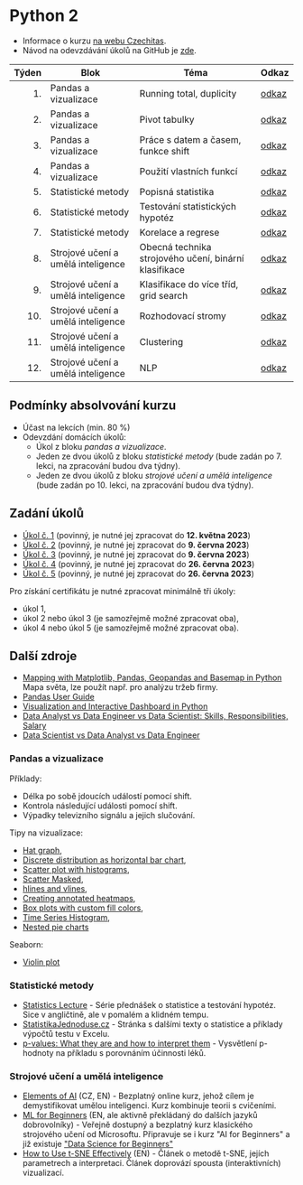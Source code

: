 # Python 2

* Informace o kurzu [na webu Czechitas](https://www.czechitas.cz/kurzy/python-2).
* Návod na odevzdávání úkolů na GitHub je [zde](ukoly.md).

| Týden | Blok | Téma                                                            | Odkaz                   | 
|------:|---|--------------------------------------------------------------------|-------------------------|
|    1. | Pandas a vizualizace  | Running total, duplicity                       | [odkaz](01/lekce.ipynb) | 
|    2. | Pandas a vizualizace  | Pivot tabulky                                  | [odkaz](02/lekce.ipynb) |
|    3. | Pandas a vizualizace  | Práce s datem a časem, funkce shift            | [odkaz](03/lekce.ipynb) |
|    4. | Pandas a vizualizace  | Použití vlastních funkcí                       | [odkaz](04/lekce.ipynb) |
|    5. | Statistické metody  | Popisná statistika                               | [odkaz](05/lekce.ipynb) |
|    6. | Statistické metody  | Testování statistických hypotéz                  | [odkaz](06/lekce.ipynb) |
|    7. | Statistické metody  | Korelace a regrese                               | [odkaz](07/lekce.ipynb) |
|    8. | Strojové učení a umělá inteligence  | Obecná technika strojového učení, binární klasifikace | [odkaz](08/lekce.ipynb) |
|    9. | Strojové učení a umělá inteligence  | Klasifikace do více tříd, grid search | [odkaz](09/lekce.ipynb) |
|   10. | Strojové učení a umělá inteligence  | Rozhodovací stromy               | [odkaz](10/lekce.ipynb) |
|   11. | Strojové učení a umělá inteligence  | Clustering                       | [odkaz](11/lekce.ipynb) |
|   12. | Strojové učení a umělá inteligence  | NLP                              | [odkaz](12/lekce.ipynb) |



## Podmínky absolvování kurzu

- Účast na lekcích (min. 80 %)
- Odevzdání domácích úkolů:
  * Úkol z bloku *pandas a vizualizace*.
  * Jeden ze dvou úkolů z bloku *statistické metody* (bude zadán po 7. lekci, na zpracování budou dva týdny).
  * Jeden ze dvou úkolů z bloku *strojové učení a umělá inteligence* (bude zadán po 10. lekci, na zpracování budou dva týdny).

## Zadání úkolů

- [Úkol č. 1](domaci_ukoly/01.ipynb) (povinný, je nutné jej zpracovat do **12. května 2023**)
- [Úkol č. 2](domaci_ukoly/02.ipynb) (povinný, je nutné jej zpracovat do **9. června 2023**)
- [Úkol č. 3](domaci_ukoly/03.ipynb) (povinný, je nutné jej zpracovat do **9. června 2023**)
- [Úkol č. 4](domaci_ukoly/04.ipynb) (povinný, je nutné jej zpracovat do **26. června 2023**)
- [Úkol č. 5](domaci_ukoly/05.ipynb) (povinný, je nutné jej zpracovat do **26. června 2023**)

Pro získání certifikátu je nutné zpracovat minimálně tři úkoly:

- úkol 1,
- úkol 2 nebo úkol 3 (je samozřejmě možné zpracovat oba),
- úkol 4 nebo úkol 5 (je samozřejmě možné zpracovat oba).

## Další zdroje

- [Mapping with Matplotlib, Pandas, Geopandas and Basemap in Python
](https://towardsdatascience.com/mapping-with-matplotlib-pandas-geopandas-and-basemap-in-python-d11b57ab5dac)
Mapa světa, lze použít např. pro analýzu tržeb firmy.
- [Pandas User Guide](https://pandas.pydata.org/docs/user_guide/index.html#user-guide) 
- [Visualization and Interactive Dashboard in Python
](https://towardsdatascience.com/visualization-and-interactive-dashboard-in-python-c2f2a88b2ba3)
- [Data Analyst vs Data Engineer vs Data Scientist: Skills, Responsibilities, Salary](https://www.edureka.co/blog/data-analyst-vs-data-engineer-vs-data-scientist/)
- [Data Scientist vs Data Analyst vs Data Engineer](https://towardsdatascience.com/data-scientist-vs-data-analyst-vs-data-engineer-1e2514a36d41)

### Pandas a vizualizace

Příklady:

- Délka po sobě jdoucích událostí pomocí shift.
- Kontrola následující události pomocí shift.
- Výpadky televizního signálu a jejich slučování.

Tipy na vizualizace:
- [Hat graph](https://matplotlib.org/stable/gallery/lines_bars_and_markers/hat_graph.html#sphx-glr-gallery-lines-bars-and-markers-hat-graph-py),
- [Discrete distribution as horizontal bar chart](https://matplotlib.org/stable/gallery/lines_bars_and_markers/horizontal_barchart_distribution.html#sphx-glr-gallery-lines-bars-and-markers-horizontal-barchart-distribution-py),
- [Scatter plot with histograms](https://matplotlib.org/stable/gallery/lines_bars_and_markers/scatter_hist.html#sphx-glr-gallery-lines-bars-and-markers-scatter-hist-py),
- [Scatter Masked](https://matplotlib.org/stable/gallery/lines_bars_and_markers/scatter_masked.html#sphx-glr-gallery-lines-bars-and-markers-scatter-masked-py),
- [hlines and vlines](https://matplotlib.org/stable/gallery/lines_bars_and_markers/vline_hline_demo.html#sphx-glr-gallery-lines-bars-and-markers-vline-hline-demo-py),
- [Creating annotated heatmaps](https://matplotlib.org/stable/gallery/images_contours_and_fields/image_annotated_heatmap.html#sphx-glr-gallery-images-contours-and-fields-image-annotated-heatmap-py),
- [Box plots with custom fill colors](https://matplotlib.org/stable/gallery/statistics/boxplot_color.html#sphx-glr-gallery-statistics-boxplot-color-py),
- [Time Series Histogram](https://matplotlib.org/stable/gallery/statistics/time_series_histogram.html#sphx-glr-gallery-statistics-time-series-histogram-py),
- [Nested pie charts](https://matplotlib.org/stable/gallery/pie_and_polar_charts/nested_pie.html#sphx-glr-gallery-pie-and-polar-charts-nested-pie-py.)

Seaborn:
- [Violin plot](https://seaborn.pydata.org/examples/grouped_violinplots.html)

### Statistické metody

- [Statistics Lecture](https://www.youtube.com/watch?v=9FtHB7V14Fo&list=PL5102DFDC6790F3D0) - Série přednášek o
  statistice a testování hypotéz. Sice v angličtině, ale v pomalém a klidném tempu.
- [StatistikaJednoduse.cz](https://statistikajednoduse.cz/) - Stránka s dalšími texty o statistice a příklady výpočtů
testu v Excelu.
- [p-values: What they are and how to interpret them](https://www.youtube.com/watch?v=vemZtEM63GY) - Vysvětlení
p-hodnoty na příkladu s porovnáním účinnosti léků.

### Strojové učení a umělá inteligence

- [Elements of AI](https://www.elementsofai.cz/) (CZ, EN) - Bezplatný online kurz, jehož cílem je 
demystifikovat umělou inteligenci. Kurz kombinuje teorii s cvičeními.
- [ML for Beginners](https://github.com/microsoft/ML-For-Beginners) (EN, ale aktivně překládaný do dalších jazyků dobrovolníky) -
Veřejně dostupný a bezplatný kurz klasického strojového učení od Microsoftu. Připravuje se i kurz "AI for Beginners" a již existuje 
["Data Science for Beginners"](https://github.com/microsoft/Data-Science-For-Beginners) 
- [How to Use t-SNE Effectively](https://distill.pub/2016/misread-tsne/) (EN) - Článek o metodě t-SNE, jejích
parametrech a interpretaci. Článek doprovází spousta (interaktivních) vizualizací.
